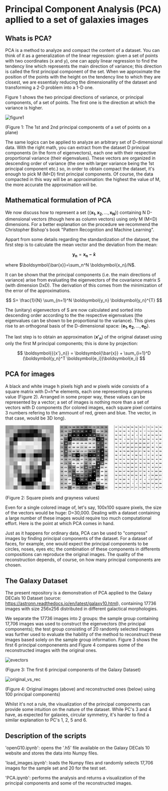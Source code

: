 # Principal Component Analysis (PCA) apllied to a set of galaxies images

## Whats is PCA?

PCA is a method to analyze and compact the content of a dataset. You can think of it as a generalization of the linear regression: given a set of points with two coordinates (x and y), one can apply linear regression to find the tendency line which represents the main direction of variance; this direction is called the first principal component of the set. When we approximate the position of the points with the height on the tendency line to which they are closest, we are essentialy reducing the dimensionallity of the dataset and transforming a 2-D problem into a 1-D one.

Figure 1 shows the two principal directions of variance, or principal components, of a set of points. The first one is the direction at which the variance is higher.

![figure1](https://github.com/rafael-raiser/portfolio_pca/assets/142827112/ed1c2513-b4b6-4986-80fd-0a8eacf3a9ae)

(Figure 1: The 1st and 2nd principal components of a set of points on a plane)

The same logics can be applied to analyze an arbitrary set of D-dimensional data. With the right math, you can extract from the dataset D principal components (in the form of eigenvectors), each one with their respective proportional variance (their eigenvalues). These vectors are organized in descending order of variance (the one with larger variance being the 1st principal component etc.) so, in order to obtain compact the dataset, it's enough to pick M (M<D) first principal components. Of course, the data compacted in this way will be an approximation: the highest the value of M, the more accurate the approximation will be.

## Mathematical formulation of PCA

We now discuss how to represent a set ($\{\boldsymbol{x_1},\boldsymbol{x_2},...,\boldsymbol{x_N}\}$) containing N D-dimensional vectors (though here as column vectors) using only M (M<D) dimensions. For a better explanation on the procedure we recommend the Christopher Bishop's book "Pattern Recognition and Machine Learning".

Appart from some details regarding the standardization of the dataset, the first step is to calculate the mean vector and the deviation from the mean:

$$ \boldsymbol{y_n} = \boldsymbol{x_n - \bar{x}} $$

where $\boldsymbol{\bar{x}}=\sum_n^N \boldsymbol{x_n}/N$.

It can be shown that the principal components (i.e. the main directions of variance) arise from evaluating the eigenvectors of the covariance matrix S (with dimension DxD). The derivation of this comes from the minimization of the error of the approximations.

$$ S= \frac{1}{N} \sum_{n=1}^N \boldsymbol{y_n} \boldsymbol{y_n}^{T}  $$

The (unitary) eigenvectors of S are now calculated and sorted into descending order according to the the respective eigenvalues (the eigenvalues can be shown to be proportional to the variance). This gives rise to an orthogonal basis of the D-dimensional space: $\{\boldsymbol{e_1}, \boldsymbol{e_2}, ..., \boldsymbol{e_D}\}$. 

The last step is to obtain an approximation ($\boldsymbol{{{x'}_n}}$) of the original dataset using only the first M principal components; this is done by projection:

$$ \boldsymbol{{{x'}_n}} = \boldsymbol{\bar{x}} + \sum_{i=1}^D (\boldsymbol{y_n}^T \boldsymbol{e_i})\boldsymbol{e_i} $$

## PCA for images

A black and white image h pixels high and w pixels wide consists of a square matrix with D=h*w elements, each one representing a grayness value (Figure 2). Arranged in some proper way, these values can be represented by a vector; a set of images is nothing more than a set of vectors with D components (for colored images, each square pixel contains 3 numbers refering to the ammount of red, green and blue. The vector, in that case, would be 3D long).

![figure2](https://github.com/rafael-raiser/portfolio_pca/blob/main/images/imagematrix.png)

(Figure 2: Square pixels and grayness values)

Even for a single colored image of, let's say, 100x100 square pixels, the size of the vectors would be huge: D=30,000. Dealing with a dataset containing a large number of these images would require too much computational effort. Here is the point at which PCA comes in hand.

Just as it happens for ordinary data, PCA can be used to "compress" images by finding principal components of the dataset. For a dataset of faces, for example, one would expect the principal components to be circles, noses, eyes etc; the combination of these components in differents compositions can reproduce the original images. The quality of the reconstruction depends, of course, on how many principal components are chosen.


## The Galaxy Dataset

The present repository is a demonstration of PCA applied to the Galaxy DECals 10 Dataset (source: https://astronn.readthedocs.io/en/latest/galaxy10.html), containing 17736 images with size 256x256 distributed in different galactical morphologies.

We separate the 17736 images into 2 groups: the sample group containing 17,706 images was used to construct the eigenvectors (the principal components); the test group consisting of 20 randomly selected images was further used to evaluate the hability of the method to reconstruct these images based solely on the sample group information. Figure 3 shows the first 6 principal componenents and Figure 4 compares some of the reconstructed images with the original ones.

![evectors](https://github.com/rafael-raiser/portfolio_pca/assets/142827112/15c764f0-2b4a-4cc7-adbe-3e888955bb43)

(Figure 3: The first 6 principal components of the Galaxy Dataset)


![original_vs_rec](https://github.com/rafael-raiser/portfolio_pca/assets/142827112/9619d4a7-70af-40b2-a435-216615de1f28)

(Figure 4: Original images (above) and reconstructed ones (below) using 100 principal components)

Whilst it's not a rule, the visualization of the principal components can provide some intuition on the nature of the dataset. While PC's 3 and 4 have, as expected for galaxies, circular symmetry, it's harder to find a similar explanation to PC's 1, 2, 5 and 6.

## Description of the scripts

'openG10.ipynb': opens the '.h5' file available on the Galaxy DECals 10 website and stores the data into Numpy files.

'load_images.ipynb': loads the Numpy files and randomly selects 17,706 images for the sample set and 20 for the test set.

'PCA.ipynb': performs the analysis and returns a visualization of the principal components and some of the reconstructed images.






